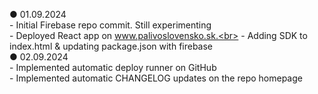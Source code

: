 ● 01.09.2024<br>
    - Initial Firebase repo commit. Still experimenting<br>
    - Deployed React app on www.palivoslovensko.sk.<br>
    - Adding SDK to index.html & updating package.json with firebase<br>
● 02.09.2024<br>
    - Implemented automatic deploy runner on GitHub<br>
    - Implemented automatic CHANGELOG updates on the repo homepage<br>
